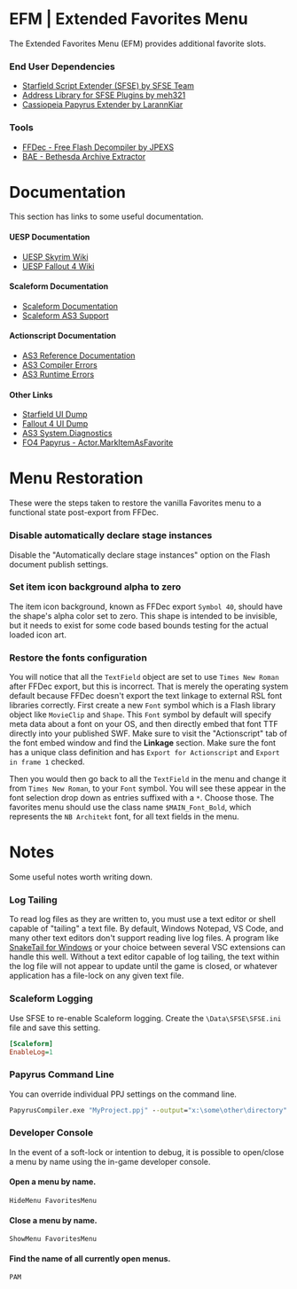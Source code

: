 # EFM | Extended Favorites Menu
The Extended Favorites Menu (EFM) provides additional favorite slots.


### End User Dependencies
- [Starfield Script Extender (SFSE) by SFSE Team](https://www.nexusmods.com/starfield/mods/106)
- [Address Library for SFSE Plugins by meh321](https://www.nexusmods.com/starfield/mods/3256)
- [Cassiopeia Papyrus Extender by LarannKiar](https://www.nexusmods.com/starfield/mods/10896)


### Tools
- [FFDec - Free Flash Decompiler by JPEXS](https://github.com/jindrapetrik/jpexs-decompiler/releases)
- [BAE - Bethesda Archive Extractor](https://www.nexusmods.com/starfield/mods/165)


# Documentation
This section has links to some useful documentation.

#### UESP Documentation
- [UESP Skyrim Wiki](https://ck.uesp.net/wiki/Main_Page)
- [UESP Fallout 4 Wiki](https://falloutck.uesp.net/wiki/Main_Page)

#### Scaleform Documentation
- [Scaleform Documentation](https://help.autodesk.com/view/SCLFRM/ENU/)
- [Scaleform AS3 Support](https://help.autodesk.com/view/SCLFRM/ENU/?guid=__scaleform_help_flash_support_as3_class_html)

#### Actionscript Documentation
- [AS3 Reference Documentation](https://help.adobe.com/en_US/FlashPlatform/reference/actionscript/3/index.html)
- [AS3 Compiler Errors](https://help.adobe.com/en_US/FlashPlatform/reference/actionscript/3/compilerErrors.html)
- [AS3 Runtime Errors](https://help.adobe.com/en_US/FlashPlatform/reference/actionscript/3/runtimeErrors.html)

#### Other Links
- [Starfield UI Dump](https://github.com/Starfield-Creators/Interface/)
- [Fallout 4 UI Dump](https://github.com/F4CF/Interface)
- [AS3 System.Diagnostics](https://github.com/F4CF/Creation-Framework/tree/master/System/Interface/Source/System/System/Diagnostics)
- [FO4 Papyrus - Actor.MarkItemAsFavorite](https://falloutck.uesp.net/wiki/MarkItemAsFavorite_-_Actor)


# Menu Restoration
These were the steps taken to restore the vanilla Favorites menu to a functional state post-export from FFDec.

### Disable automatically declare stage instances
Disable the "Automatically declare stage instances" option on the Flash document publish settings.

### Set item icon background alpha to zero
The item icon background, known as FFDec export `Symbol 40`, should have the shape's alpha color set to zero.
This shape is intended to be invisible, but it needs to exist for some code based bounds testing for the actual loaded icon art.

### Restore the fonts configuration
You will notice that all the `TextField` object are set to use `Times New Roman` after FFDec export, but this is incorrect.
That is merely the operating system default because FFDec doesn't export the text linkage to external RSL font libraries correctly.
First create a new `Font` symbol which is a Flash library object like `MovieClip` and `Shape`.
This `Font` symbol by default will specify meta data about a font on your OS, and then directly embed that font TTF directly into your published SWF.
Make sure to visit the "Actionscript" tab of the font embed window and find the **Linkage** section.
Make sure the font has a unique class definition and has `Export for Actionscript` and `Export in frame 1` checked.

Then you would then go back to all the `TextField` in the menu and change it from `Times New Roman`, to your `Font` symbol.
You will see these appear in the font selection drop down as entries suffixed with a `*`. Choose those.
The favorites menu should use the class name `$MAIN_Font_Bold`, which represents the `NB Architekt` font, for all text fields in the menu.


# Notes
Some useful notes worth writing down.


### Log Tailing
To read log files as they are written to, you must use a text editor or shell capable of "tailing" a text file.
By default, Windows Notepad, VS Code, and many other text editors don't support reading live log files.
A program like [SnakeTail for Windows](https://github.com/snakefoot/snaketail-net/releases) or your choice between several VSC extensions can handle this well. Without a text editor capable of log tailing, the text within the log file will not appear to update until the game is closed, or whatever application has a file-lock on any given text file.


### Scaleform Logging
Use SFSE to re-enable Scaleform logging.
Create the `\Data\SFSE\SFSE.ini` file and save this setting.
```ini
[Scaleform]
EnableLog=1
```

### Papyrus Command Line
You can override individual PPJ settings on the command line.
```bat
PapyrusCompiler.exe "MyProject.ppj" --output="x:\some\other\directory"
```

### Developer Console
In the event of a soft-lock or intention to debug, it is possible to open/close a menu by name using the in-game developer console.

#### Open a menu by name.
```
HideMenu FavoritesMenu
```

#### Close a menu by name.
```
ShowMenu FavoritesMenu
```

#### Find the name of all currently open menus.
```
PAM
```
